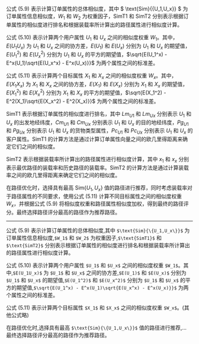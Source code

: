 公式 (5.9) 表示计算订单属性的总体相似度，其中 $ \text{Sim}{\{U_1,U_x\}} $ 为订单属性信息相似度，$W_1$ 和 $W_2$ 为权重因子，$\text{SimT1}$ 和 $\text{SimT2}$ 分别表示根据订单属性的相似度进行排名和根据装载率所计算出的路径属性进行相似度计算。

公式 (5.10) 表示计算两个用户属性 $U_1$ 和 $U_x$ 之间的相似度权重 $W_1$。其中，$E(U_1U_x)$ 为 $U_1$ 和 $U_x$ 之间的协方差，$E(U_1)$ 和 $E(U_x)$ 分别为 $U_1$ 和 $U_x$ 的期望值，$E(U_1^2)$ 和 $E(U_x^2)$ 分别为 $U_1$ 和 $U_x$ 的平方的期望值，$\sqrt{E(U_1^x) - E^x(U_1)\sqrt{E(U_x^x) - E^x(U_x)}}$ 为两个属性之间的标准差。

公式 (5.11) 表示计算两个目标属性 $X_1$ 和 $X_x$ 之间的相似度权重 $W_x$。其中，$E(X_1X_x)$ 为 $X_1$ 和 $X_x$ 之间的协方差，$E(X_1)$ 和 $E(X_x)$ 分别为 $X_1$ 和 $X_x$ 的期望值，$E(X_1^2)$ 和 $E(X_x^2)$ 分别为 $X_1$ 和 $X_x$ 的平方的期望值，$\sqrt{E(X_1^2) - E^2(X_1)\sqrt{E(X_x^2) - E^2(X_x)}}$ 为两个属性之间的标准差。

$\text{SimT1}$ 表示根据订单属性的相似度进行排名，其中 $Lm_{U1}$ 和 $Lm_{Ux}$ 分别表示 $U_1$ 和 $U_x$ 的出发地经纬度，$Cm_{U1}$ 和 $Cm_{Ux}$ 分别表示 $U_1$ 和 $U_x$ 的目的地经纬度，$Pg_{U1}$ 和 $Pg_{Ux}$ 分别表示 $U_1$ 和 $U_x$ 的货物类型属性，$Pc_{U1}$ 和 $Pc_{Ux}$ 分别表示 $U_1$ 和 $U_x$ 的客户属性。$\text{SimT1}$ 的计算方法是通过计算订单属性向量之间的欧几里得距离来确定它们之间的相似度。

$\text{SimT2}$ 表示根据装载率所计算出的路径属性进行相似度计算，其中 $x_1$ 和 $x_x$ 分别表示最优路径的装载率和历史路径的装载率。$\text{SimT2}$ 的计算方法是通过计算装载率之间的欧几里得距离来确定它们之间的相似度。

在路径优化时，选择具有最高 $\text{Sim}{\{U_1,U_x\}}$ 值的路径进行推荐，同时考虑装载率对于路径属性的不同要求，使用公式 (5.11) 计算不同目标属性之间的相似度权重 $W_x$，并根据公式 (5.9) 将相似度权重和路径属性相似度加权，得到最终的路径评分。最终选择路径评分最高的路径作为推荐路径。




------------
公式 (5.9) 表示计算订单属性的总体相似度,其中 `$\text{Sim}{\{U_1,U_x\}}$` 为订单属性信息相似度,`$W_1$` 和 `$W_2$` 为权重因子,`$\text{SimT1}$` 和 `$\text{SimT2}$` 分别表示根据订单属性的相似度进行排名和根据装载率所计算出的路径属性进行相似度计算。

公式 (5.10) 表示计算两个用户属性 `$U_1$` 和 `$U_x$` 之间的相似度权重 `$W_1$`。其中,`$E(U_1U_x)$` 为 `$U_1$` 和 `$U_x$` 之间的协方差,`$E(U_1)$` 和 `$E(U_x)$` 分别为 `$U_1$` 和 `$U_x$` 的期望值,`$E(U_1^2)$` 和 `$E(U_x^2)$` 分别为 `$U_1$` 和 `$U_x$` 的平方的期望值,`$\sqrt{E(U_1^x) - E^x(U_1)\sqrt{E(U_x^x) - E^x(U_x)}}$` 为两个属性之间的标准差。

公式 (5.11) 表示计算两个目标属性 `$X_1$` 和 `$X_x$` 之间的相似度权重 `$W_x$`。(其他公式略)

在路径优化时,选择具有最高 `$\text{Sim}{\{U_1,U_x\}}$` 值的路径进行推荐,... 最终选择路径评分最高的路径作为推荐路径。
